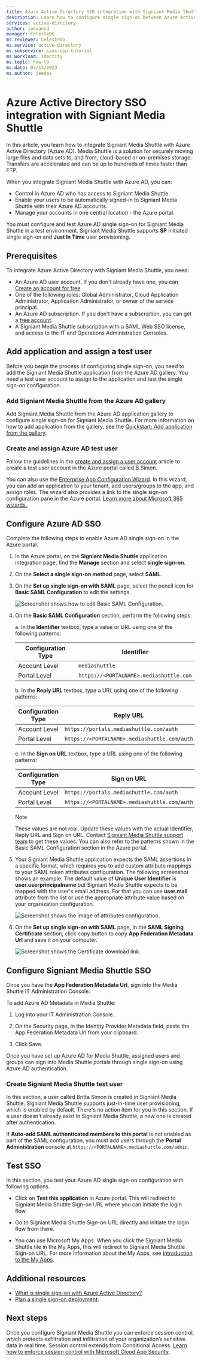 ```yaml
---
title: Azure Active Directory SSO integration with Signiant Media Shuttle
description: Learn how to configure single sign-on between Azure Active Directory and Signiant Media Shuttle.
services: active-directory
author: jeevansd
manager: CelesteDG
ms.reviewer: CelesteDG
ms.service: active-directory
ms.subservice: saas-app-tutorial
ms.workload: identity
ms.topic: how-to
ms.date: 03/13/2023
ms.author: jeedes
---
```


# Azure Active Directory SSO integration with Signiant Media Shuttle

In this article, you learn how to integrate Signiant Media Shuttle with Azure Active Directory (Azure AD). Media Shuttle is a solution for securely moving large files and data sets to, and from, cloud-based or on-premises storage. Transfers are accelerated and can be up to hundreds of times faster than FTP. 

When you integrate Signiant Media Shuttle with Azure AD, you can:

- Control in Azure AD who has access to Signiant Media Shuttle.
- Enable your users to be automatically signed-in to Signiant Media Shuttle with their Azure AD accounts.
- Manage your accounts in one central location - the Azure portal.

You must configure and test Azure AD single sign-on for Signiant Media Shuttle in a test environment. Signiant Media Shuttle supports **SP** initiated single sign-on and **Just In Time** user provisioning.

## Prerequisites

To integrate Azure Active Directory with Signiant Media Shuttle, you need:

- An Azure AD user account. If you don't already have one, you can [Create an account for free](https://azure.microsoft.com/free/?WT.mc_id=A261C142F).
- One of the following roles: Global Administrator, Cloud Application Administrator, Application Administrator, or owner of the service principal.
- An Azure AD subscription. If you don't have a subscription, you can get a [free account](https://azure.microsoft.com/free/).
- A Signiant Media Shuttle subscription with a SAML Web SSO license, and access to the IT and Operations Administration Consoles.

## Add application and assign a test user

Before you begin the process of configuring single sign-on, you need to add the Signiant Media Shuttle application from the Azure AD gallery. You need a test user account to assign to the application and test the single sign-on configuration.

### Add Signiant Media Shuttle from the Azure AD gallery

Add Signiant Media Shuttle from the Azure AD application gallery to configure single sign-on for Signiant Media Shuttle. For more information on how to add application from the gallery, see the [Quickstart: Add application from the gallery](../manage-apps/add-application-portal.md).

### Create and assign Azure AD test user

Follow the guidelines in the [create and assign a user account](../manage-apps/add-application-portal-assign-users.md) article to create a test user account in the Azure portal called B.Simon.

You can also use the [Enterprise App Configuration Wizard](https://portal.office.com/AdminPortal/home?Q=Docs#/azureadappintegration). In this wizard, you can add an application to your tenant, add users/groups to the app, and assign roles. The wizard also provides a link to the single sign-on configuration pane in the Azure portal. [Learn more about Microsoft 365 wizards.](/microsoft-365/admin/misc/azure-ad-setup-guides).

## Configure Azure AD SSO

Complete the following steps to enable Azure AD single sign-on in the Azure portal.

1. In the Azure portal, on the **Signiant Media Shuttle** application integration page, find the **Manage** section and select **single sign-on**.
1. On the **Select a single sign-on method** page, select **SAML**.
1. On the **Set up single sign-on with SAML** page, select the pencil icon for **Basic SAML Configuration** to edit the settings.

   ![Screenshot shows how to edit Basic SAML Configuration.](common/edit-urls.png "Basic Configuration")

1. On the **Basic SAML Configuration** section, perform the following steps:

   a. In the **Identifier** textbox, type a value or URL using one of the following patterns:

   | **Configuration Type** | **Identifier**                          |
   | ---------------------- | --------------------------------------- |
   | Account Level          | `mediashuttle`                          |
   | Portal Level           | `https://<PORTALNAME>.mediashuttle.com` |

   b. In the **Reply URL** textbox, type a URL using one of the following patterns:

   | **Configuration Type** | **Reply URL**                                |
   | ---------------------- | -------------------------------------------- |
   | Account Level          | `https://portals.mediashuttle.com/auth`      |
   | Portal Level           | `https://<PORTALNAME>.mediashuttle.com/auth` |

   c. In the **Sign on URL** textbox, type a URL using one of the following patterns:

   | **Configuration Type** | **Sign on URL**                              |
   | ---------------------- | -------------------------------------------- |
   | Account Level          | `https://portals.mediashuttle.com/auth`      |
   | Portal Level           | `https://<PORTALNAME>.mediashuttle.com/auth` |

   > [!Note]
   > These values are not real. Update these values with the actual Identifier, Reply URL and Sign on URL. Contact [Signiant Media Shuttle support team](mailto:support@signiant.com) to get these values. You can also refer to the patterns shown in the Basic SAML Configuration section in the Azure portal.

1. Your Signiant Media Shuttle application expects the SAML assertions in a specific format, which requires you to add custom attribute mappings to your SAML token attributes configuration. The following screenshot shows an example. The default value of **Unique User Identifier** is **user.userprincipalname** but Signiant Media Shuttle expects to be mapped with the user's email address. For that you can use **user.mail** attribute from the list or use the appropriate attribute value based on your organization configuration.

   ![Screenshot shows the image of attributes configuration.](common/default-attributes.png "Image")

1. On the **Set up single sign-on with SAML** page, in the **SAML Signing Certificate** section, click copy button to copy **App Federation Metadata Url** and save it on your computer.

   ![Screenshot shows the Certificate download link.](common/copy-metadataurl.png "Certificate")

## Configure Signiant Media Shuttle SSO

Once you have the **App Federation Metadata Url**, sign into the Media Shuttle IT Administration Console.

To add Azure AD Metadata in Media Shuttle:

1. Log into your IT Administration Console.

2. On the Security page, in the Identity Provider Metadata field, paste the App Federation Metadata Url from your clipboard.

3. Click Save.

Once you have set up Azure AD for Media Shuttle, assigned users and groups can sign into Media Shuttle portals through single sign-on using Azure AD authentication.

### Create Signiant Media Shuttle test user

In this section, a user called Britta Simon is created in Signiant Media Shuttle. Signiant Media Shuttle supports just-in-time user provisioning, which is enabled by default. There's no action item for you in this section. If a user doesn't already exist in Signiant Media Shuttle, a new one is created after authentication.

If **Auto-add SAML authenticated members to this portal** is not enabled as part of the SAML configuration, you must add users through the **Portal Administration** console at `https://<PORTALNAME>.mediashuttle.com/admin`.

## Test SSO

In this section, you test your Azure AD single sign-on configuration with following options.

- Click on **Test this application** in Azure portal. This will redirect to Signiant Media Shuttle Sign-on URL where you can initiate the login flow.

- Go to Signiant Media Shuttle Sign-on URL directly and initiate the login flow from there.

- You can use Microsoft My Apps. When you click the Signiant Media Shuttle tile in the My Apps, this will redirect to Signiant Media Shuttle Sign-on URL. For more information about the My Apps, see [Introduction to the My Apps](../user-help/my-apps-portal-end-user-access.md).

## Additional resources

- [What is single sign-on with Azure Active Directory?](../manage-apps/what-is-single-sign-on.md)
- [Plan a single sign-on deployment](../manage-apps/plan-sso-deployment.md).

## Next steps

Once you configure Signiant Media Shuttle you can enforce session control, which protects exfiltration and infiltration of your organization’s sensitive data in real time. Session control extends from Conditional Access. [Learn how to enforce session control with Microsoft Cloud App Security](/cloud-app-security/proxy-deployment-aad).
